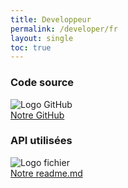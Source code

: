 ```yaml
---
title: Developpeur
permalink: /developer/fr
layout: single
toc: true
---
```


### Code source
<img src="../assets/images/logo-github.png" alt="Logo GitHub"><br>
<a href="https://github.com/InteraactionGroup/InterAACtionPlayer">Notre GitHub</a>

### API utilisées
<img src="../assets/images/file-text.png" alt="Logo fichier"><br>
<a href="https://github.com/InteraactionGroup/InterAACtionPlayer/blob/master/README-FR.md">Notre readme.md</a>
